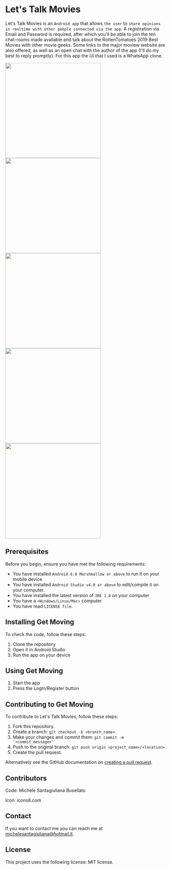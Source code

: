 # Let's Talk Movies

Let's Talk Movies is an `Android app` that allows `the user` to `share opinions in realtime with other people connected via the app`.
A registration via Email and Password is required, after which you'll be able to join the ten chat-rooms made available and talk about the RottenTomatoes 2019 Best Movies with other movie geeks.
Some links to the major moview website are also offered, as well as an open chat with the author of the app (I'll do my best to reply promptly).
For this app the UI that I used is a WhatsApp clone.

<p float="left">
<img src="https://user-images.githubusercontent.com/21276996/90058735-08646580-dcda-11ea-85d9-612c205554c7.jpg" width="300" />
<img src="https://user-images.githubusercontent.com/21276996/90058741-0ac6bf80-dcda-11ea-87bf-7046147936a3.jpg" width="300" />
<img src="https://user-images.githubusercontent.com/21276996/90058753-0f8b7380-dcda-11ea-8945-a9e04494ac4c.jpg" width="300" />
<img src="https://user-images.githubusercontent.com/21276996/90058775-174b1800-dcda-11ea-9cda-ed766564582c.jpg" width="300" />
<img src="https://user-images.githubusercontent.com/21276996/90058761-12866400-dcda-11ea-9908-ed49886a1c44.jpg" width="300" />
</p>





## Prerequisites

Before you begin, ensure you have met the following requirements:
* You have installed `Android 6.0 Marshmallow or above` to run it on your mobile device.
* You have installed `Android Studio v4.0 or above` to edit/compile it on your computer.
* You have installed the latest version of `JRE 1.8` on your computer
* You have a `<Windows/Linux/Mac>` computer.
* You have read `LICENSE file`.

## Installing Get Moving

To check the code, follow these steps:
1. Clone the repository
2. Open it in Android Studio
3. Run the app on your device

## Using Get Moving

1. Start the app
2. Press the LogIn/Register button

## Contributing to Get Moving

To contribute to Let's Talk Movies, follow these steps:
1. Fork this repository.
2. Create a branch: `git checkout -b <branch_name>`.
3. Make your changes and commit them: `git commit -m '<commit_message>'`
4. Push to the original branch: `git push origin <project_name>/<location>`
5. Create the pull request.

Alternatively see the GitHub documentation on [creating a pull request](https://help.github.com/en/github/collaborating-with-issues-and-pull-requests/creating-a-pull-request).

## Contributors

Code:
Michele Santagiuliana Busellato

Icon: icons8.com

## Contact

If you want to contact me you can reach me at <michelesantagiuliana@hotmail.it>.

## License

This project uses the following license: MIT license.
